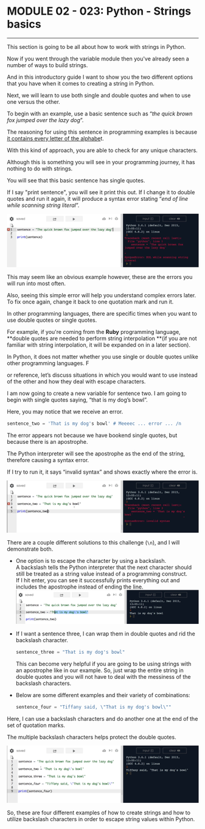 # MODULE 02 - 023: Python - Strings basics

***

This section is going to be all about how to work with strings in Python.   

Now if you went through the variable module then you've already seen a number of ways to build strings.  

 And in this introductory guide I want to show you the two different options that you have when it comes to creating a string in Python.  

Next, we will learn to use both single and double quotes and when to use one versus the other.   

To begin with an example, use a basic sentence such as “*the quick brown fox jumped over the lazy dog*”.   

The reasoning for using this sentence in programming examples is because <u>it contains 
every letter of the alphabe</u>t.   

With this kind of approach, you are able to check for any unique characters.  

 Although this is something you will see in your programming journey, it has nothing to do with strings.

You will see that this basic sentence has single quotes.   

If I say "print sentence", you will see it print this out. If I change it to double quotes and run it again, it will produce a syntax error stating “*end of line while scanning string literal*”.

![IMG](./02-023_IMG1.png)

This may seem like an obvious example however, these are the errors you will run into most often.   

Also, seeing this simple error will help you understand complex errors later. To fix once again, change it back to one quotation mark and run it.

In other programming languages, there are specific times when you want to use double quotes or single quotes.  

For example, if you're coming from the **Ruby** programming language, **double quotes are needed to perform string interpolation **(if you are not familiar with string 
interpolation, it will be expanded on in a later section).  

In Python, it does not matter whether you use single or double quotes unlike other 
programming languages. F  

or reference, let’s discuss situations in which you would want to use instead of the other and how they deal with escape characters.

I am now going to create a new variable for sentence two. I am going 
to begin with single quotes saying, “that is my dog’s bowl”.

Here, you may notice that we receive an error.

```python
sentence_two = 'That is my dog's bowl' # Meeeec ... error ... /n
```

The error appears not because we have bookend single quotes, but because
 there is an apostrophe. 

The Python interpreter will see the apostrophe as the end of the string, therefore causing a syntax error. 

If I try to run it, it says “invalid syntax” and shows exactly where the error is.

![IMG](./02-023_IMG3.png)

There are a couple different solutions to this challenge (`\n`), and I will demonstrate both. 

* One option is to escape the character by using a backslash.  
  A backslash tells the Python interpreter that the next character should still be treated as a string value instead of a programming construct.  
  If I hit enter, you can see it successfully prints everything out and includes the apostrophe instead of ending the line.  
  ![IMG](./02-023_IMG4.png)

* If I want a sentence three, I can wrap them in double quotes and rid the backslash character.  
  
  ```python
  sentence_three = "That is my dog's bowl"
  ```
  
  This can become very helpful if you are going to be using strings with an apostrophe like in our example. So, just wrap the entire string in double quotes and you will not have to deal with the messiness of the backslash characters.

* Below are some different examples and their variety of combinations:  
  
  ```python
  sentence_four = "Tiffany said, \"That is my dog's bowl\""
  ```

Here, I can use a backslash characters and do another one at the end of the set of quotation marks.   

The multiple backslash characters helps protect the double quotes.

![IMG](./02-023_IMG5.png)

So, these are four different examples of how to create strings and how to utilize backslash characters in order to escape string values within Python.
